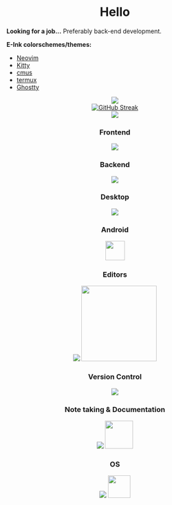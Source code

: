 <h1 align="center">Hello</h1>

**Looking for a job...** Preferably back-end development.

**E-Ink colorschemes/themes:**

* [Neovim](https://github.com/alexxGmZ/e-ink.nvim)
* [Kitty](https://github.com/alexxGmZ/e-ink.kitty)
* [cmus](https://github.com/alexxGmZ/e-ink.cmus)
* [termux](https://github.com/alexxGmZ/e-ink.termux)
* [Ghostty](https://github.com/alexxGmZ/e-ink.ghostty)

<p align="center">
   <a href="https://github.com/anuraghazra/github-readme-stats">
      <img src="https://github-readme-stats.vercel.app/api?username=alexxGmZ&count_private=true&theme=transparent&show_icons=true&hide_border=true">
   </a>
   <br>
   <a href="https://git.io/streak-stats">
      <img src="https://streak-stats.demolab.com/?user=alexxGmZ&theme=transparent&hide_border=true&date_format=j%20M%5B%20Y%5D" alt="GitHub Streak">
   </a>
   <br>
   <a href="https://github.com/anuraghazra/github-readme-stats">
      <img src="https://github-readme-stats.vercel.app/api/top-langs/?username=alexxGmZ&layout=pie&theme=transparent&langs_count=10&hide_border=true">
   </a>
</p>

<h3 align="center">Frontend</h3>
<p align="center">
   <a href="https://skillicons.dev">
      <img src="https://skillicons.dev/icons?i=tailwind,bootstrap,js,html">
   </a>
</p>

<h3 align="center">Backend</h3>
<p align="center">
   <a href="https://skillicons.dev">
      <img src="https://skillicons.dev/icons?i=bash,express,go,lua,nodejs,mysql,postgres">
   </a>
</p>

<h3 align="center">Desktop</h3>
<p align="center">
   <a href="https://skillicons.dev">
      <img src="https://skillicons.dev/icons?i=electron">
   </a>
</p>

<h3 align="center">Android</h3>
<p align="center">
   <a>
      <img src="https://www.svgrepo.com/show/353536/capacitorjs-icon.svg" width="45">
   </a>
</p>

<h3 align="center">Editors</h3>
<p align="center">
   <a href="https://skillicons.dev" style="text-decoration: none">
      <img src="https://skillicons.dev/icons?i=vim,neovim,sublime">
   </a>
   <img src="https://github.com/tmux/tmux/raw/master/logo/tmux-logo-medium.png?raw=true" width="175">
</p>

<h3 align="center">Version Control</h3>
<p align="center">
   <a href="https://skillicons.dev">
      <img src="https://skillicons.dev/icons?i=git,github">
   </a>
</p>

<h3 align="center">Note taking & Documentation</h3>
<p align="center">
   <a href="https://skillicons.dev" style="text-decoration: none">
      <img src="https://skillicons.dev/icons?i=markdown">
   </a>
   <img src="https://entangled.github.io/bootstrap/img/pandoc.png" width="65">
</p>

<h3 align="center">OS</h3>
<p align="center">
   <a href="https://skillicons.dev" style="text-decoration: none">
      <img src="https://skillicons.dev/icons?i=linux,mint">
   </a>
   <img src="https://www.svgrepo.com/show/452201/fedora.svg" width="52">
</p>
